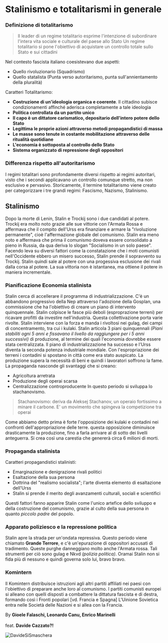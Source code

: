 # Stalinismo e totalitarismi in generale

### Definizione di totalitarismo
> Il leader di un regime totalitario esprime l'intenzione di subordinare l'intera vita sociale e culturale del paese allo Stato
> Un regime totalitario si pone l'obiettivo di acquistare un controllo totale sullo Stato e sui cittadini

Nel contesto fascista italiano coesistevano due aspetti:
- Quello rivoluzionario (Squadrismo)
- Quello statalista (Punta verso autoritarismo, punta sull'annientamento della pluralità)

Caratteri Totalitarismo:
- **Costruzione di un'ideologia organica e coerente**. Il cittadino subisce condizionamenti affinché aderisca completamente a tale ideologia
- **Politica controllata da un partito unico**
- **Il capo è un dittatore carismatico, depositario dell'intero potere dello Stato**
- **Legittima le proprie azioni attraverso metodi propagandistici di massa**
- **Le masse sono tenute in costante mobilitazione attraverso delle ritualità quotidiane**
- **L'economia è sottoposta al controllo dello Stato**
- **Sistema organizzato di repressione degli oppositori**

### Differenza rispetto all'autoritarismo
I regimi totalitari sono profondamente diversi rispetto ai regimi autoritari, visto che i secondi applicavano un controllo comunque stretto, ma non esclusivo e pervasivo. Storicamente, il termine totalitarismo viene creato per categorizzare i tre grandi regimi: Fascismo, Nazismo, Stalinismo.

## Stalinismo
Dopo la morte di Lenin, Stalin e Trockij sono i due candidati al potere.
Trockij era molto noto grazie alle sue vittorie con l'Armata Rossa e affermava che il compito dell'Urss era finanziare e armare la "rivoluzione permanente", cioè l'affermazione globale del comunismo.
Stalin era meno noto e affermava che prima il comunismo doveva essere consolidato a pieno in Russia, da qua deriva lo slogan "Socialismo in un solo paese".
Facendo leva su diversi fattori come la constatazione che i moti comunisti nell'Occidente ebbero un misero successo, Stalin prende il sopravvento su Trockij.
Stalin quindi sale al potere con una progessiva esclusione dei rivali dalla corsa al potere.
La sua vittoria non è istantanea, ma ottiene il potere in maniera incrementale.

### Pianificazione Economia stalinista
Stalin cerca di accellerare il programma di industrializzazione. C'è un abbandono progressivo della Nep attraverso l'adozione della Gosplan, una commissione che ha l'obiettivo di creare un piano di intervento quinquennale. Stalin colpisce le fasce più deboli (esproprazione terreni) per ricavare profitti da investire nell'industria. Questa collettivazione porta varie rivolte. Stalin interviene con la forza e manda i rivoltosi nei gulag, dei campi di concentramento, tra cui i kulaki. Stalin articola 3 piani quinquennali *(Piani stabiliti ogni 5 anni e fissavano il livello da raggiungere per i 5 anni successivi)* di produzione, al termine dei quali l'economia dovrebbe essere stata centralizzata.
Il piano di industrializzazione ha successo e l'Urss diventa la seconda potenza industriale mondiale.
Con l'espropriazione dei terreni i contadini si spostano in città come era stato auspicato. La produzione supera la necessità di beni e quindi i lavoratori soffrono la fame.
La propaganda nasconde gli svantaggi che si creano:
- Agricoltura arretrata
- Produzione degli operai scarsa
- Centralizzazione controproducente
In questo periodo si sviluppa lo stachanovismo.

> Stachanovismo: deriva da Aleksej Stachanov, un operaio fortissimo a minare il carbone. E' un movimento che spingeva la competizione tra operai

Come abbiamo detto prima è forte l'opposizione dei kulaki e contadini nei confronti dell'appropriazione delle terre. questa opposizione diminuisce drasticamente la produzione, fino a farla arrivare al di sotto dei livelli anteguerra. Si crea così una carestia che genererà circa 6 milioni di morti.

### Propaganda stalinista
Caratteri propagandistici stalinisti:
- Emarginazione e denigrazione rivali politici 
- Esaltazione della sua persona
- Dottrina del "realismo socialista"; l'arte diventa elemento di esaltazione dell'Urss
- Stalin si prende il merito degli avanzamenti culturali, sociali e scientifici

Questi fattori fanno apparire Stalin come l'unico artefice dello sviluppo e della costruzione del comunismo, grazie al culto della sua persona in quanto *piccolo padre* del popolo.

### Apparato poliziesco e la repressione politica
Stalin apre la strada per un'ondata repressiva. Questo periodo viene chiamato **Grande Terrore**, e c'è un'epurazione di oppositori accusati di tradimento. Queste purghe danneggiano molto anche l'Armata rossa. Tali strumenti per ciò sono gulag e Nkvd *(polizia politica)*. Oramai Stalin non si fida più di nessuno e quindi governa solo lui, bravo bravo.

### Komintern
Il Komintern distribuisce istruzioni agli altri partiti affiliati nei paesi con l'obiettivo di preparare anche loro al comunismo.
I partiti comunisti europei si alleano con quelli disposti a combattere la dittatura fascista e di destra, formando così i Fronti popolari [vd. Francia e Spagna]
L'Uinione Sovietica entra nelle Società delle Nazioni e si allea con la Francia.

By **Gioele Falaschi, Leonardo Canu, Enrico Marinelli**
<br>
<br>
feat. **Davide Cazzato?!**

![DavideSiSmaschera](https://github.com/Canu-leonardo-principal/Appunti5BIA/assets/94641181/1cfd6fd6-1a00-4f2d-9d61-b59c97069d08)
